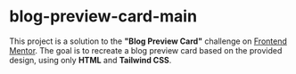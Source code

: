 # blog-preview-card-main
This project is a solution to the **"Blog Preview Card"** challenge on [Frontend Mentor](https://www.frontendmentor.io/). The goal is to recreate a blog preview card based on the provided design, using only **HTML** and **Tailwind CSS**.
